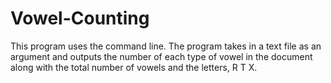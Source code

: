 # Vowel-Counting
This program uses the command line. The program takes in a text file as an argument and outputs the number of each type of vowel in the document along with the total number of vowels and the letters, R T X.

